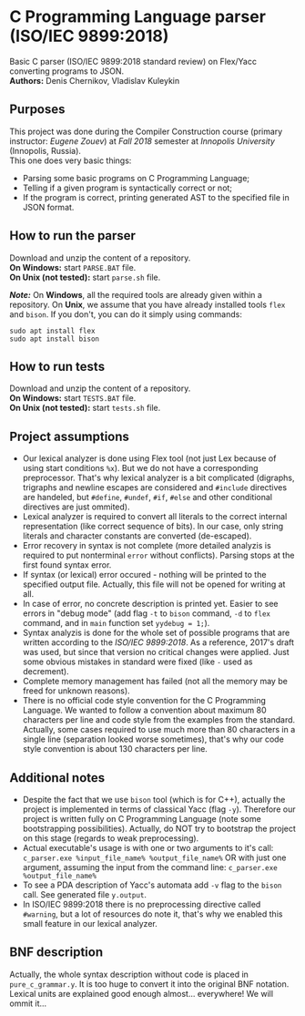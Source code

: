 # C Programming Language parser (ISO/IEC 9899:2018)
Basic C parser (ISO/IEC 9899:2018 standard review) on Flex/Yacc converting programs to JSON.\
**Authors:** Denis Chernikov, Vladislav Kuleykin
## Purposes
This project was done during the Compiler Construction course (primary instructor: *Eugene Zouev*) at *Fall 2018* semester at *Innopolis University* (Innopolis, Russia).\
This one does very basic things:
* Parsing some basic programs on C Programming Language;
* Telling if a given program is syntactically correct or not;
* If the program is correct, printing generated AST to the specified file in JSON format.
## How to run the parser
Download and unzip the content of a repository.\
**On Windows:** start `PARSE.BAT` file.\
**On Unix (not tested):** start `parse.sh` file.

***Note:*** On **Windows**, all the required tools are already given within a repository. On **Unix**, we assume that you have already installed tools `flex` and `bison`. If you don't, you can do it simply using commands:
```shell
sudo apt install flex
sudo apt install bison
```
## How to run tests
Download and unzip the content of a repository.\
**On Windows:** start `TESTS.BAT` file.\
**On Unix (not tested):** start `tests.sh` file.
## Project assumptions
* Our lexical analyzer is done using Flex tool (not just Lex because of using start conditions `%x`). But we do not have a corresponding preprocessor. That's why lexical analyzer is a bit complicated (digraphs, trigraphs and newline escapes are considered and `#include` directives are handeled, but `#define`, `#undef`, `#if`, `#else` and other conditional directives are just ommited).
* Lexical analyzer is required to convert all literals to the correct internal representation (like correct sequence of bits). In our case, only string literals and character constants are converted (de-escaped).
* Error recovery in syntax is not complete (more detailed analyzis is required to put nonterminal `error` without conflicts). Parsing stops at the first found syntax error.
* If syntax (or lexical) error occured - nothing will be printed to the specified output file. Actually, this file will not be opened for writing at all.
* In case of error, no concrete description is printed yet. Easier to see errors in "debug mode" (add flag `-t` to `bison` command, `-d` to `flex` command, and in `main` function set `yydebug = 1;`).
* Syntax analyzis is done for the whole set of possible programs that are written according to the *ISO/IEC 9899:2018*. As a reference, 2017's draft was used, but since that version no critical changes were applied. Just some obvious mistakes in standard were fixed (like `-` used as decrement).
* Complete memory management has failed (not all the memory may be freed for unknown reasons).
* There is no official code style convention for the C Programming Language. We wanted to follow a convention about maximum 80 characters per line and code style from the examples from the standard. Actually, some cases required to use much more than 80 characters in a single line (separation looked worse sometimes), that's why our code style convention is about 130 characters per line.
## Additional notes
* Despite the fact that we use `bison` tool (which is for C++), actually the project is implemented in terms of classical Yacc (flag `-y`). Therefore our project is written fully on C Programming Language (note some bootstrapping possibilities). Actually, do NOT try to bootstrap the project on this stage (regards to weak preprocessing).
* Actual executable's usage is with one or two arguments to it's call:
`c_parser.exe %input_file_name% %output_file_name%`
OR with just one argument, assuming the input from the command line:
`c_parser.exe %output_file_name%`
* To see a PDA description of Yacc's automata add `-v` flag to the `bison` call. See generated file `y.output`.
* In ISO/IEC 9899:2018 there is no preprocessing directive called `#warning`, but a lot of resources do note it, that's why we enabled this small feature in our lexical analyzer.
## BNF description
Actually, the whole syntax description without code is placed in `pure_c_grammar.y`. It is too huge to convert it into the original BNF notation. Lexical units are explained good enough almost... everywhere! We will ommit it...

